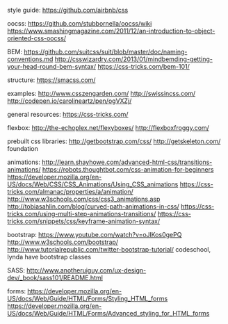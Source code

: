 style guide:
https://github.com/airbnb/css

oocss:
https://github.com/stubbornella/oocss/wiki
https://www.smashingmagazine.com/2011/12/an-introduction-to-object-oriented-css-oocss/

BEM:
https://github.com/suitcss/suit/blob/master/doc/naming-conventions.md
http://csswizardry.com/2013/01/mindbemding-getting-your-head-round-bem-syntax/
https://css-tricks.com/bem-101/


structure:
https://smacss.com/

examples:
http://www.csszengarden.com/
http://swissincss.com/
http://codepen.io/carolineartz/pen/ogVXZj/

general resources:
https://css-tricks.com/

flexbox:
http://the-echoplex.net/flexyboxes/
http://flexboxfroggy.com/


prebuilt css libraries:
http://getbootstrap.com/css/
http://getskeleton.com/
foundation 

animations:
http://learn.shayhowe.com/advanced-html-css/transitions-animations/
https://robots.thoughtbot.com/css-animation-for-beginners
https://developer.mozilla.org/en-US/docs/Web/CSS/CSS_Animations/Using_CSS_animations
https://css-tricks.com/almanac/properties/a/animation/
http://www.w3schools.com/css/css3_animations.asp
http://tobiasahlin.com/blog/curved-path-animations-in-css/
https://css-tricks.com/using-multi-step-animations-transitions/
https://css-tricks.com/snippets/css/keyframe-animation-syntax/


bootstrap:
https://www.youtube.com/watch?v=oJlKos0gePQ
http://www.w3schools.com/bootstrap/
http://www.tutorialrepublic.com/twitter-bootstrap-tutorial/
codeschool, lynda have bootstrap classes


SASS:
http://www.anotheruiguy.com/ux-design-dev/_book/sass101/README.html


forms: 
https://developer.mozilla.org/en-US/docs/Web/Guide/HTML/Forms/Styling_HTML_forms
https://developer.mozilla.org/en-US/docs/Web/Guide/HTML/Forms/Advanced_styling_for_HTML_forms
